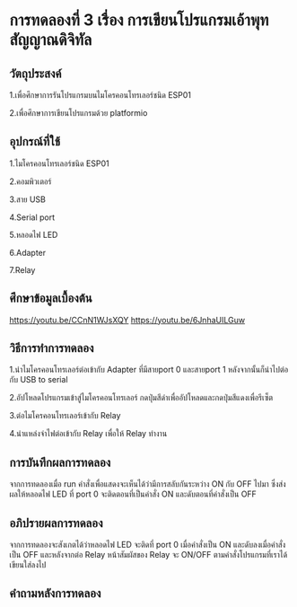 # การทดลองที่ 3 เรื่อง การเขียนโปรแกรมเอ้าพุทสัญญาณดิจิทัล

## วัตถุประสงค์
1.เพื่อศึกษาการรันโปรแกรมบนไมโครคอนโทรเลอร์ชนิด ESP01 

2.เพื่อศึกษาการเขียนโปรแกรมด้วย platformio

## อุปกรณ์ที่ใช้
1.ไมโครคอนโทรเลอร์ชนิด ESP01

2.คอมพิวเตอร์

3.สาย USB

4.Serial port

5.หลอดไฟ LED

6.Adapter

7.Relay

## ศึกษาข้อมูลเบื้องต้น
 https://youtu.be/CCnN1WJsXQY
 https://youtu.be/6JnhaUILGuw

## วิธีการทำการทดลอง 
1.นำไมโครคอนโทรเลอร์ต่อเข้ากับ Adapter ที่มีสายport 0 และสายport 1 หลังจากนั้นก็นำไปต่อกับ USB to serial

2.อัปโหลดโปรแกรมเข้าสู่ไมโครคอนโทรเลอร์ กดปุ่มสีดำเพื่ออัปโหลดและกดปุ่มสีแดงเพื่อรีเซ็ต

3.ต่อไมโครคอนโทรเลอร์เข้ากับ Relay

4.นำแหล่งจ่าไฟต่อเข้ากับ Relay เพื่อให้ Relay ทำงาน

## การบันทึกผลการทดลอง 
  จากการทดลองเมื่อ run คำสั่งเพื่อแสดงจะเห็นได้ว่ามีการสลับกันระหว่าง ON กับ OFF ไปมา ซึ่งส่งผลให้หลอดไฟ LED ที่ port 0 จะติดตอนที่เป็นคำสั่ง ON และดับตอนที่คำสั่งเป็น OFF 
## อภิปรายผลการทดลอง 
  จากการทดลองจะสังเกตได้ว่าหลอดไฟ LED จะติดที่ port 0 เมื่อคำสั่งเป็น ON และดับลงเมื่อคำสั่งเป็น OFF และหลังจากต่อ Relay หน้าสัมผัสของ Relay จะ ON/OFF ตามคำสั่งโปรแกรมที่เราได้เขียนใส่ลงไป
## คำถามหลังการทดลอง 


